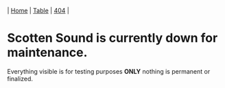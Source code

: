 | [Home][1] | [Table][2] | [404][3] |

[1]: index.md
[2]: table.md
[3]: 404.md


# Scotten Sound is currently down for maintenance.
Everything visible is for testing purposes **ONLY** nothing is permanent or finalized.
